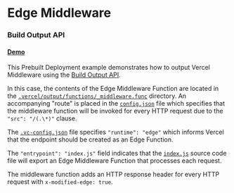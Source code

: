 # Edge Middleware

### Build Output API

#### [Demo](https://build-output-api-edge-middleware.vercel.sh)

This Prebuilt Deployment example demonstrates how to output Vercel Middleware using the [Build Output API](https://vercel.com/docs/build-output-api/v3#features/edge-middleware).

In this case, the contents of the Edge Middleware Function are located in the
[`.vercel/output/functions/_middleware.func`](./.vercel/output/functions/_middleware.func) directory.
An accompanying "route" is placed in the [`config.json`](./.vercel/output/config.json) file which
specifies that the middleware function will be invoked for every HTTP request due to the `"src": "/(.\*)"` clause.

The [`.vc-config.json`](./.vercel/output/functions/_middleware.func/.vc-config.json) file specifies `"runtime": "edge"`
which informs Vercel that the endpoint should be created as an Edge Function.

The `"entrypoint": "index.js"` field indicates that the [`index.js`](.vercel/output/functions/_middleware.func/index.js)
source code file will export an Edge Middleware Function that processes each request.

The middleware function adds an HTTP response header for every HTTP request with `x-modified-edge: true`.
